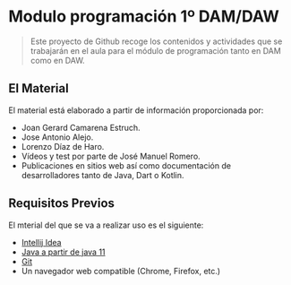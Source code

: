 # Modulo programación 1º DAM/DAW

> Este proyecto de Github recoge los contenidos y actividades que se trabajarán en el aula para el módulo de programación tanto en DAM como en DAW.

## El Material

El material está elaborado a partir de información proporcionada por:
- Joan Gerard Camarena Estruch.
- Jose Antonio Alejo.
- Lorenzo Díaz de Haro.
- Vídeos y test por parte de José Manuel Romero.
- Publicaciones en sitios web así como documentación de desarrolladores tanto de Java, Dart o Kotlin.

## Requisitos Previos

El mterial del que se va a realizar uso es el siguiente:

- [Intellij Idea](https://www.jetbrains.com/idea/)
- [Java a partir de java 11](https://bell-sw.com/pages/downloads/#jdk-21-lts)
- [Git](https://git-scm.com)
- Un navegador web compatible (Chrome, Firefox, etc.)
